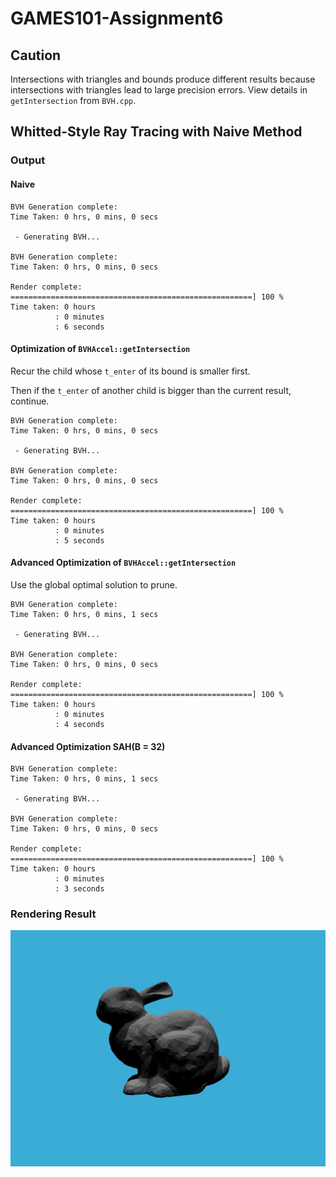 # GAMES101-Assignment6

## Caution

Intersections with triangles and bounds produce different results because intersections with triangles lead to large precision errors. View details in `getIntersection` from `BVH.cpp`.

## Whitted-Style Ray Tracing with Naive Method

### Output

#### Naive

```
BVH Generation complete: 
Time Taken: 0 hrs, 0 mins, 0 secs

 - Generating BVH...

BVH Generation complete: 
Time Taken: 0 hrs, 0 mins, 0 secs

Render complete: ======================================================] 100 %
Time taken: 0 hours
          : 0 minutes
          : 6 seconds
```

#### Optimization of `BVHAccel::getIntersection`

Recur the child whose `t_enter` of its bound is smaller first. 

Then if the `t_enter` of another child is bigger than the current result, continue.

```
BVH Generation complete: 
Time Taken: 0 hrs, 0 mins, 0 secs

 - Generating BVH...

BVH Generation complete: 
Time Taken: 0 hrs, 0 mins, 0 secs

Render complete: ======================================================] 100 %
Time taken: 0 hours
          : 0 minutes
          : 5 seconds
```

#### Advanced Optimization of `BVHAccel::getIntersection`

Use the global optimal solution to prune.

```
BVH Generation complete: 
Time Taken: 0 hrs, 0 mins, 1 secs

 - Generating BVH...

BVH Generation complete: 
Time Taken: 0 hrs, 0 mins, 0 secs

Render complete: ======================================================] 100 %
Time taken: 0 hours
          : 0 minutes
          : 4 seconds
```

#### Advanced Optimization SAH(B = 32)

```
BVH Generation complete: 
Time Taken: 0 hrs, 0 mins, 1 secs

 - Generating BVH...

BVH Generation complete: 
Time Taken: 0 hrs, 0 mins, 0 secs

Render complete: ======================================================] 100 %
Time taken: 0 hours
          : 0 minutes
          : 3 seconds
```

### Rendering Result

![naive](images/normal.png)

